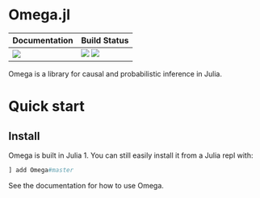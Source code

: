 # Omega.jl

| **Documentation**                       | **Build Status**                                                                                |
|:--------------------------------------- |:----------------------------------------------------------------------------------------------- |
| [![][docs-latest-img]][docs-latest-url] | [![][travis-img]][travis-url] [![][codecov-img]][codecov-url] |

Omega is a library for causal and probabilistic inference in Julia.

# Quick start

## Install

Omega is built in Julia 1.  You can still easily install it from a Julia repl with:

```julia
] add Omega#master 
```

See the documentation for how to use Omega. 

[docs-latest-img]: https://img.shields.io/badge/docs-latest-blue.svg
[docs-latest-url]: https://Anon.github.io/Omega.jl/latest

[travis-img]: https://travis-ci.org/Anon/Omega.jl.svg?branch=master
[travis-url]: https://travis-ci.org/Anon/Omega.jl

[codecov-img]: https://codecov.io/github/Anon/Omega.jl/coverage.svg?branch=master
[codecov-url]: http://codecov.io/github/Anon/Omega.jl?branch=master
